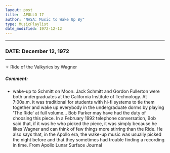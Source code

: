 ```yaml
---
layout: post
title:  APOLLO 17
author: "NASA: Music to Wake Up By"
type: MusicPlaylist
date_modified: 1972-12-12
---
```


----
### DATE: December 12, 1972
----
✧ Ride of the Valkyries by Wagner

##### Comment:
* wake-up to Schmitt on Moon. Jack Schmitt and Gordon Fullerton were both undergraduates at the California Institute of  Technology. At 7:00a.m. it was traditional for students with hi-fi systems to tie them together and wake up everybody in the undergraduate dorms by playing 'The Ride' at full volume...  Bob Parker may have had the duty of choosing this piece. In a February 1992 telephone conversation, Bob said that, if it was he who picked the piece, it was simply because he likes Wagner and can think of few things more stirring than the Ride. He also says that, in the Apollo era, the wake-up music was usually picked the night before and that they sometimes had trouble finding a recording in time. From Apollo Lunar Surface Journal
